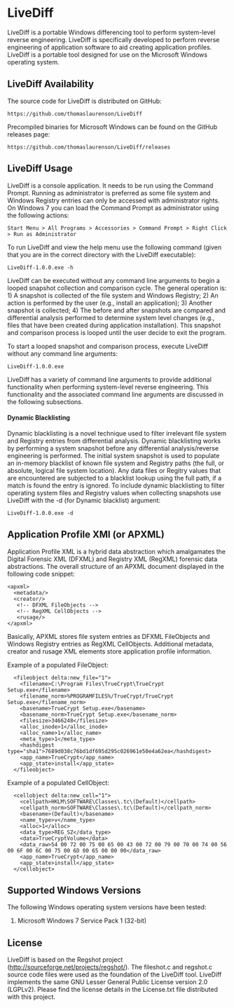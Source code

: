 # LiveDiff
LiveDiff is a portable Windows differencing tool to perform system-level reverse engineering. LiveDiff is specifically developed to perform reverse engineering of application software to aid creating application profiles. LiveDiff is a portable tool designed for use on the Microsoft Windows operating system. 

## LiveDiff Availability

The source code for LiveDiff is distributed on GitHub: 

`https://github.com/thomaslaurenson/LiveDiff`

Precompiled binaries for Microsoft Windows can be found on the GitHub releases page:

`https://github.com/thomaslaurenson/LiveDiff/releases`

## LiveDiff Usage

LiveDiff is a console application. It needs to be run using the Command Prompt. Running as administrator is preferred as some file system and Windows Registry entries can only be accessed with administrator rights. On Windows 7 you can load the Command Prompt as administrator using the following actions:

`Start Menu > All Programs > Accessories > Command Prompt > Right Click > Run as Administrator`

To run LiveDiff and view the help menu use the following command (given that you are in the correct directory with the LiveDiff executable):

`LiveDiff-1.0.0.exe -h`

LiveDiff can be executed without any command line arguments to begin a looped snapshot collection and comparison cycle. The general operation is: 1) A snapshot is collected of the file system and Windows Registry; 2) An action is performed by the user (e.g., install an application); 3) Another snapshot is collected; 4) The before and after snapshots are compared and differential analysis performed to determine system level changes (e.g., files that have been created during application installation). This snapshot and comparison process is looped until the user decide to exit the program.

To start a looped snapshot and comparison process, execute LiveDiff without any command line arguments:

`LiveDiff-1.0.0.exe`

LiveDiff has a variety of command line arguments to provide additional functionality when performing system-level reverse engineering. This functionality and the associated command line arguments are discussed in the following subsections.

#### Dynamic Blacklisting

Dynamic blacklisting is a novel technique used to filter irrelevant file system and Registry entries from differential analysis. Dynamic blacklisting works by performing a system snapshot before any differential analysis/reverse engineering is performed. The initial system snapshot is used to populate an in-memory blacklist of known file system and Registry paths (the full, or absolute, logical file system location). Any data files or Regitry values that are encountered are subjected to a blacklist lookup using the full path, if a match is found the entry is ignored. To include dynamic blacklisting to filter operating system files and Registry values when collecting snapshots use LiveDiff with the -d (for Dynamic blacklist) argument:

`LiveDiff-1.0.0.exe -d`

## Application Profile XMl (or APXML)

Application Profile XML is a hybrid data abstraction which amalgamates the Digital Forensic XML (DFXML) and Registry XML (RegXML) forensic data abstractions. The overall structure of an APXML document displayed in the following code snippet:

```
<apxml>
  <metadata/>
  <creator/>
   <!-- DFXML FileObjects -->
   <!-- RegXML CellObjects -->
   <rusage/>
</apxml>
```

Basically, APXML stores file system entries as DFXML FileObjects and Windows Registry entries as RegXML CellObjects. Additional metadata, creator and rusage XML elements store application profile information.

Example of a populated FileObject:

```
  <fileobject delta:new_file="1">
    <filename>C:\Program Files\TrueCrypt\TrueCrypt Setup.exe</filename>
    <filename_norm>%PROGRAMFILES%/TrueCrypt/TrueCrypt Setup.exe</filename_norm>
    <basename>TrueCrypt Setup.exe</basename>
    <basename_norm>TrueCrypt Setup.exe</basename_norm>
    <filesize>3466248</filesize>
    <alloc_inode>1</alloc_inode>
    <alloc_name>1</alloc_name>
    <meta_type>1</meta_type>
    <hashdigest type="sha1">7689d038c76bd1df695d295c026961e50e4a62ea</hashdigest>
    <app_name>TrueCrypt</app_name>
    <app_state>install</app_state>
  </fileobject>
```

Example of a populated CellObject:

```
  <cellobject delta:new_cell="1">
    <cellpath>HKLM\SOFTWARE\Classes\.tc\(Default)</cellpath>
    <cellpath_norm>SOFTWARE\Classes\.tc\(Default)</cellpath_norm>
    <basename>(Default)</basename>
    <name_type>v</name_type>
    <alloc>1</alloc>
    <data_type>REG_SZ</data_type>
    <data>TrueCryptVolume</data>
    <data_raw>54 00 72 00 75 00 65 00 43 00 72 00 79 00 70 00 74 00 56 00 6F 00 6C 00 75 00 6D 00 65 00 00 00</data_raw>
    <app_name>TrueCrypt</app_name>
    <app_state>install</app_state>
  </cellobject>
```

## Supported Windows Versions

The following Windows operating system versions have been tested:

1. Microsoft Windows 7 Service Pack 1 (32-bit)

## License

LiveDiff is based on the Regshot project (http://sourceforge.net/projects/regshot/). The fileshot.c and regshot.c source code files were used as the foundation of the LiveDiff tool. LiveDiff implements the same GNU Lesser General Public License version 2.0 (LGPLv2). Please find the license details in the License.txt file distributed with this project.
